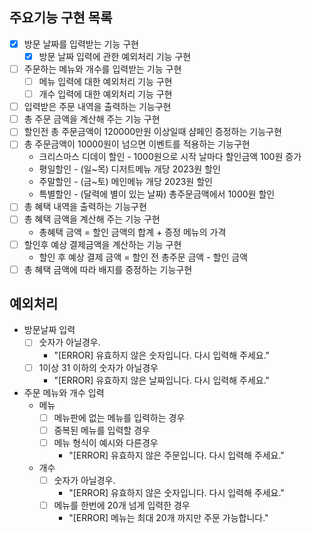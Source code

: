 ## 주요기능 구현 목록
- [x] 방문 날짜를 입력받는 기능 구현
  - [x] 방문 날짜 입력에 관한 예외처리 기능 구현
- [ ] 주문하는 메뉴와 개수를 입력받는 기능 구현
  - [ ] 메뉴 입력에 대한 예외처리 기능 구현
  - [ ] 개수 입력에 대한 예외처리 기능 구현
- [ ] 입력받은 주문 내역을 출력하는 기능구현
- [ ] 총 주문 금액을 계산해 주는 기능 구현
- [ ] 할인전 총 주문금액이 120000만원 이상일때 샴페인 증정하는 기능구현
- [ ] 총 주문금액이 10000원이 넘으면 이벤트를 적용하는 기능구현
  - 크리스마스 디데이 할인 - 1000원으로 시작 날마다 할인금액 100원 증가
  - 평일할인 - (일~목) 디저트메뉴 개당 2023원 할인
  - 주말할인 - (금~토) 메인메뉴 개당 2023원 할인 
  - 특별할인 - (달력에 별이 있는 날짜) 총주문금액에서 1000원 할인
- [ ] 총 혜택 내역을 출력하는 기능구현
- [ ] 총 혜택 금액을 계산해 주는 기능 구현
  - 총혜택 금액 = 할인 금액의 합계 + 증정 메뉴의 가격 
- [ ] 할인후 예상 결제금액을 계산하는 기능 구현
  - 할인 후 예상 결제 금액 = 할인 전 총주문 금액 - 할인 금액 
- [ ] 총 혜택 금액에 따라 배지를 증정하는 기능구현

## 예외처리
- 방문날짜 입력
  - [ ] 숫자가 아닐경우.
    - "[ERROR] 유효하지 않은 숫자입니다. 다시 입력해 주세요." 
  - [ ] 1이상 31 이하의 숫자가 아닐경우 
    - "[ERROR] 유효하지 않은 날짜입니다. 다시 입력해 주세요."
-  주문 메뉴와 개수 입력
   - 메뉴
     - [ ] 메뉴판에 없는 메뉴를 입력하는 경우
     - [ ] 중복된 메뉴를 입력할 경우 
     - [ ] 메뉴 형식이 예시와 다른경우
       - "[ERROR] 유효하지 않은 주문입니다. 다시 입력해 주세요."
   - 개수
     - [ ] 숫자가 아닐경우.
       - "[ERROR] 유효하지 않은 숫자입니다. 다시 입력해 주세요."
     - [ ] 메뉴를 한번에 20개 넘게 입력한 경우
       - "[ERROR] 메뉴는 최대 20개 까지만 주문 가능합니다." 